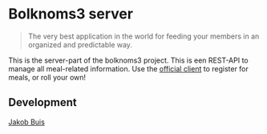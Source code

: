 # Bolknoms3 server
> The very best application in the world for feeding your members in an organized and predictable way.

This is the server-part of the bolknoms3 project. This is een REST-API to manage all meal-related information. Use the [official client](https://github.com/jakobbuis/bolknoms3-client) to register for meals, or roll your own!

## Development
[Jakob Buis](http://www.jakobbuis.nl)
